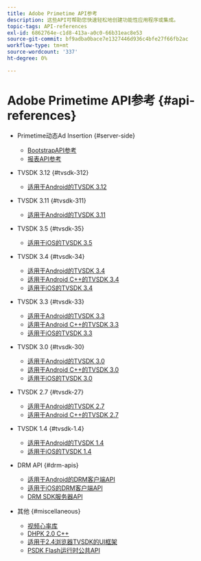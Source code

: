 ```yaml
---
title: Adobe Primetime API参考
description: 这些API可帮助您快速轻松地创建功能性应用程序或集成。
topic-tags: API-references
exl-id: 6862764e-c1d8-413a-a0c0-66b31eac8e53
source-git-commit: bf9adba0bace7e1327446d936c4bfe27f66fb2ac
workflow-type: tm+mt
source-wordcount: '337'
ht-degree: 0%

---
```


# Adobe Primetime API参考 {#api-references}

+ Primetime动态Ad Insertion {#server-side}
   + [BootstrapAPI参考](../primetime-ad-insertion/technical-reference/bootstrap-api.md)
   + [报表API参考](../primetime-ad-insertion/assets/auditude-report-api.pdf)

+ TVSDK 3.12 {#tvsdk-312}
   + [适用于Android的TVSDK 3.12](https://help.adobe.com/en_US/primetime/api/psdk/javadoc3.12/index.html)

+ TVSDK 3.11 {#tvsdk-311}
   + [适用于Android的TVSDK 3.11](https://help.adobe.com/en_US/primetime/api/psdk/javadoc3.11/index.html)

+ TVSDK 3.5 {#tvsdk-35}
   + [适用于iOS的TVSDK 3.5](https://help.adobe.com/en_US/primetime/api/psdk/appledoc_v35/index.html)

+ TVSDK 3.4 {#tvsdk-34}
   + [适用于Android的TVSDK 3.4](https://help.adobe.com/en_US/primetime/api/psdk/javadoc3.4/index.html)
   + [适用于Android C++的TVSDK 3.4](https://help.adobe.com/en_US/primetime/api/psdk/cpp_3.4/namespaces.html)
   + [适用于iOS的TVSDK 3.4](https://help.adobe.com/en_US/primetime/api/psdk/appledoc_v34/index.html)

+ TVSDK 3.3 {#tvsdk-33}
   + [适用于Android的TVSDK 3.3](https://help.adobe.com/en_US/primetime/api/psdk/javadoc3.3/index.html)
   + [适用于Android C++的TVSDK 3.3](https://help.adobe.com/en_US/primetime/api/psdk/cpp_3.3/namespaces.html)
   + [适用于iOS的TVSDK 3.3](https://help.adobe.com/en_US/primetime/api/psdk/appledoc_v33/index.html)

+ TVSDK 3.0 {#tvsdk-30}
   + [适用于Android的TVSDK 3.0](https://help.adobe.com/en_US/primetime/api/psdk/javadoc3.0/index.html)
   + [适用于Android C++的TVSDK 3.0](https://help.adobe.com/en_US/primetime/api/psdk/cpp_3.0/namespaces.html)
   + [适用于iOS的TVSDK 3.0](https://help.adobe.com/en_US/primetime/api/psdk/appledoc_3/index.html)

+ TVSDK 2.7 {#tvsdk-27}
   + [适用于Android的TVSDK 2.7](https://help.adobe.com/en_US/primetime/api/psdk/javadoc_2.7/index.html)
   + [适用于Android C++的TVSDK 2.7](https://help.adobe.com/en_US/primetime/api/psdk/cpp/namespaces.html)

+ TVSDK 1.4 {#tvsdk-1.4}
   + [适用于Android的TVSDK 1.4](https://help.adobe.com/en_US/primetime/api/psdk/javadoc/index.html)
   + [适用于iOS的TVSDK 1.4](https://help.adobe.com/en_US/primetime/api/psdk/appledoc/index.html)

+ DRM API {#drm-apis}
   + [适用于Android的DRM客户端API](https://help.adobe.com/en_US/primetime/api/drm-apis/client/android/index.html)
   + [适用于iOS的DRM客户端API](https://help.adobe.com/en_US/primetime/api/drm-apis/client/ios/index.html)
   + [DRM SDK服务器API](https://help.adobe.com/en_US/primetime/api/drm-apis/server/javadocs-flashaccess-pro/)

+ 其他 {#miscellaneous}
   + [视频心率库](https://help.adobe.com/en_US/primetime/api/psdk/vhl_tvsdk_ios/index.html)
   + [DHPK 2.0 C++](https://help.adobe.com/en_US/primetime/api/psdk/psdk_doxygen/index.html)
   + [适用于2.4浏览器TVSDK的UI框架](https://help.adobe.com/en_US/primetime/api/psdk/btvsdk-ui-framework/index.html)
   + [PSDK Flash运行时公共API](https://help.adobe.com/en_US/primetime/api/psdk/asdoc-dhls/)
